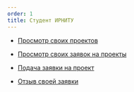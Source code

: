 ```yaml
---
order: 1
title: Студент ИРНИТУ
---
```


-  [Просмотр своих проектов](./prosmotr-svoikh-proektov.md)

-  [Просмотр своих заявок на проекты](./prosmotr-svoikh-zayavok-na-proekty.md)

-  [Подача заявки на проект](./podacha-zayavki-na-proekt.md)

-  [Отзыв своей заявки](./otzyv-svoey-zayavki.md)


